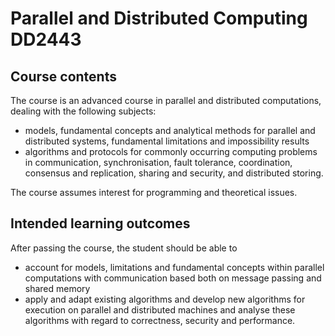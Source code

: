 # Parallel and Distributed Computing DD2443 

## Course contents

The course is an advanced course in parallel and distributed computations, dealing with the following subjects:

- models, fundamental concepts and analytical methods for parallel and distributed systems, fundamental limitations and impossibility results
- algorithms and protocols for commonly occurring computing problems in communication, synchronisation, fault tolerance, coordination, consensus and replication, sharing and security, and distributed storing.

The course assumes interest for programming and theoretical issues.

## Intended learning outcomes

After passing the course, the student should be able to

- account for models, limitations and fundamental concepts within parallel computations with communication based both on message passing and shared memory
- apply and adapt existing algorithms and develop new algorithms for execution on parallel and distributed machines and analyse these algorithms with regard to correctness, security and performance.
